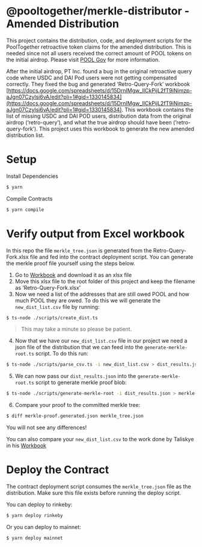 # @pooltogether/merkle-distributor - Amended Distribution

This project contains the distribution, code, and deployment scripts for the PoolTogether retroactive token claims for the amended distribution. This is needed since not all users received the correct amount of POOL tokens on the initial airdrop. Please visit [POOL Gov](https://gov.pooltogether.com/t/pool-token-airdrop-for-pod-users-who-should-have-qualified/269) for more information.

After the initial airdrop, PT Inc. found a bug in the original retroactive query code where USDC and DAI Pod users were not getting compensated correctly. They fixed the bug and generated ‘Retro-Query-Fork’ workbook [https://docs.google.com/spreadsheets/d/15DrnIMgw_lICkPijL2fT9iNimzp-aJgn07Czylsi6vA/edit?pli=1#gid=1330145834](https://docs.google.com/spreadsheets/d/15DrnIMgw_lICkPijL2fT9iNimzp-aJgn07Czylsi6vA/edit?pli=1#gid=1330145834). This workbook contains the list of missing USDC and DAI POD users, distribution data from the original airdrop (‘retro-query’), and what the true airdrop should have been (‘retro-query-fork’). This project uses this workbook to generate the new amended distribution list.


# Setup

Install Dependencies

```sh
$ yarn
```

Compile Contracts

```sh
$ yarn compile
```

# Verify output from Excel workbook
In this repo the file `merkle_tree.json` is generated from the Retro-Query-Fork.xlsx file and fed into the contract deployment script. You can generate the merkle proof file yourself using the steps below.


1. Go to [Workbook](https://docs.google.com/spreadsheets/d/15DrnIMgw_lICkPijL2fT9iNimzp-aJgn07Czylsi6vA/edit?pli=1#gid=1330145834) and download it as an xlsx file
2. Move this xlsx file to the root folder of this project and keep the filename as ‘Retro-Query-Fork.xlsx’
3. Now we need a list of the addresses that are still owed POOL and how much POOL they are owed. To do this we will generate the `new_dist_list.csv` file by running: 
```sh
$ ts-node ./scripts/create_dist.ts 
```
> This may take a minute so please be patient.

4. Now that we have our `new_dist_list.csv` file in our project we need a json file of the distribution that we can feed into the `generate-merkle-root.ts` script. To do this run:
```sh
$ ts-node ./scripts/parse_csv.ts -i new_dist_list.csv > dist_results.json
```
5. We can now pass our `dist_results.json` into the `generate-merkle-root.ts` script to generate merkle proof blob:
```sh
$ ts-node ./scripts/generate-merkle-root -i dist_results.json > merkle-proof.generated.json
```
6. Compare your proof to the committed merkle tree:
```sh
$ diff merkle-proof.generated.json merkle_tree.json
```
You will not see any differences!

You can also compare your `new_dist_list.csv` to the work done by Taliskye in his [Workbook](https://docs.google.com/spreadsheets/d/1dLuFhQ7nPBE0BRVHAZHgfTeNECXz69HAZU3Hrf2QvH0/edit#gid=341897929)


# Deploy the Contract

The contract deployment script consumes the `merkle_tree.json` file as the distribution. Make sure this file exists before running the deploy script.

You can deploy to rinkeby:

```sh
$ yarn deploy rinkeby
```

Or you can deploy to mainnet:

```sh
$ yarn deploy mainnet
```
